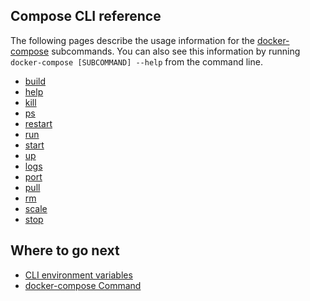 <!--[metadata]>
+++
title = "Compose CLI reference"
description = "Compose CLI reference"
keywords = ["fig, composition, compose, docker, orchestration, cli,  reference"]
[menu.main]
identifier = "smn_compose_cli"
parent = "smn_compose_ref"
+++
<![end-metadata]-->

## Compose CLI reference

The following pages describe the usage information for the [docker-compose](/reference/docker-compose.md) subcommands. You can also see this information by running `docker-compose [SUBCOMMAND] --help` from the command line.

* [build](/reference/build.md)
* [help](/reference/help.md)
* [kill](/reference/kill.md)
* [ps](/reference/ps.md)
* [restart](/reference/restart.md)
* [run](/reference/run.md)
* [start](/reference/start.md)
* [up](/reference/up.md)
* [logs](/reference/logs.md)
* [port](/reference/port.md)
* [pull](/reference/pull.md)
* [rm](/reference/rm.md)
* [scale](/reference/scale.md)
* [stop](/reference/stop.md)

## Where to go next

* [CLI environment variables](/reference/overview)
* [docker-compose Command](/reference/docker-compose)
